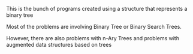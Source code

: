 This is the bunch of programs created using a structure that represents a binary tree

Most of the problems are involving Binary Tree or Binary Search Trees.

However, there are also problems with n-Ary Trees and problems with augmented data structures based on trees
